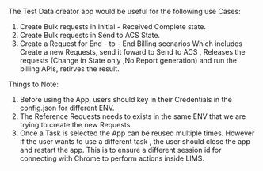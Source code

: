 The Test Data creator app would be useful for the following use Cases:
  1. Create Bulk requests in Initial - Received Complete state.
  2. Create Bulk requests in Send to ACS State.
  3. Create a Request for End - to - End Billing scenarios Which includes Create a new Requests, send it foward to Send to ACS , Releases the requests (Change in State only ,No Report generation) and run the billing APIs, retirves the result.

Things to Note:
  1. Before using the App, users should key in their Credentials in the config.json for different ENV.
  2. The Reference Requests needs to exists in the same ENV that we are trying to create the new Requests.
  3. Once a Task is selected the App can be reused multiple times. However if the user wants to use a different task , the user should close the app and restart the app. This is to ensure a different session id for connecting with Chrome to perform actions inside LIMS.
        
